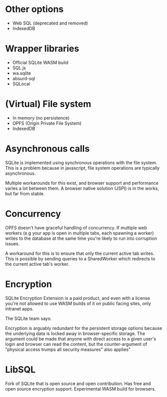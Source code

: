 # Other options

-   Web SQL (deprecated and removed)
-   IndexedDB

# Wrapper libraries

-   Official SQLite WASM build
-   SQL.js
-   wa.sqlite
-   absurd-sql
-   SQLocal

# (Virtual) File system

-   In memory (no persistence)
-   OPFS (Origin Private File System)
-   IndexedDB

# Asynchronous calls

SQLite is implemented using synchronous operations with the file system.
This is a problem because in javascript, file system operations are
typically asynchronous.

Multiple workarounds for this exist, and browser support and performance varies a lot between them.
A browser native solution (JSPI) is in the works, but far from stable.

# Concurrency

OPFS doesn't have graceful handling of concurrency.
If multiple web workers (e.g your app is open in multiple tabs, each spawning a worker)
writes to the database at the same time you're likely to run into corruption issues.

A workaround for this is to ensure that only the current active tab writes.
This is possible by sending queries to a SharedWorker which redirects to the current
active tab's worker.

# Encryption

SQLite Encryption Extension is a paid product, and even with a license you're
not allowed to use WASM builds of it on public facing sites, only intranet apps.

The SQLite team says:

Encryption is arguably redundant for the persistent storage options because the underlying data
is locked away in browser-specific storage. The argument could be made that anyone with direct access
to a given user's login and browser can read the content, but the counter-argument of
"physical access trumps all security measures" also applies"

# LibSQL

Fork of SQLite that is open source and open contribution.
Has free and open source encryption support.
Experimental WASM build for browsers.
